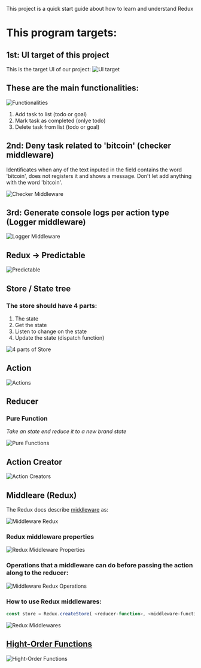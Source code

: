This project is a quick start guide about how to learn and understand Redux

# This program targets:

## 1st: UI target of this project
This is the target UI of our project:
![UI target](./ui_target.jpg)

## These are the main functionalities:
![Functionalities](./project-functionalities.jpg)

1. Add task to list (todo or goal)
1. Mark task as completed (onlye todo)
1. Delete task from list (todo or goal)

## 2nd: Deny task related to 'bitcoin' (checker middleware)

Identificates when any of the text inputed in the field contains the word 'bitcoin', does not registers it and shows a message. 
Don't let add anything with the word 'bitcoin'.

![Checker Middleware](./checker-middleware.jpg)

## 3rd: Generate console logs per action type (Logger middleware)

![Logger Middleware](./logger-middleware.jpg)

## Redux -> Predictable
![Predictable](./predictable.jpg)

## Store / State tree

### The store should have 4 parts:
1. The state
1. Get the state
1. Listen to change on the state
1. Update the state (dispatch function)

![4 parts of Store](./store_4_parts.jpg)

## Action

![Actions](./actions.jpg)

## Reducer

### Pure Function

*Take an state end reduce it to a new brand state*

![Pure Functions](./pure_function_definition.jpg)

## Action Creator

![Action Creators](./action_creators.jpg)

## Middleare (Redux)

The Redux docs describe [middleware](https://redux.js.org/advanced/middleware) as:

![Middleware Redux](./middleware-redux.jpg)

### Redux middleware properties

![Redux Middleware Properties](./redux-middleware-properties.jpg)

### Operations that a middleware can do before passing the action along to the reducer:

![Middleware Redux Operations](./middleware-redux-actions.jpg)

### How to use Redux middlewares:

```js
const store = Redux.createStore( <reducer-function>, <middleware-functions> )
```

![Redux Middlewares](./redux-middlewares.jpg)

## [Hight-Order Functions](https://www.udacity.com/course/object-oriented-javascript--ud711)

![Hight-Order Functions](./hight-order-functions.jpg)